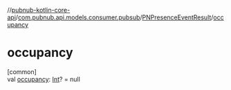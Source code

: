 //[pubnub-kotlin-core-api](../../../index.md)/[com.pubnub.api.models.consumer.pubsub](../index.md)/[PNPresenceEventResult](index.md)/[occupancy](occupancy.md)

# occupancy

[common]\
val [occupancy](occupancy.md): [Int](https://kotlinlang.org/api/core/kotlin-stdlib/kotlin/-int/index.html)? = null
